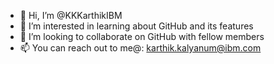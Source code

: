 - 👋 Hi, I’m @KKKarthikIBM
- 👀 I’m interested in learning about GitHub and its features
- 💞️ I’m looking to collaborate on GitHub with fellow members
- 📫 You can reach out to me@: karthik.kalyanum@ibm.com

<!---
KKKarthikIBM/KKKarthikIBM is a ✨ special ✨ repository because its `README.md` (this file) appears on your GitHub profile.
You can click the Preview link to take a look at your changes.
--->
